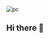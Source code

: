![pc](https://user-images.githubusercontent.com/33847674/137419824-855cb60e-134b-43a0-9505-6339a4d8edf3.jpg)

## Hi there 👋

<!--
**cristhiancao9/cristhiancao9** is a ✨ _special_ ✨ repository because its `README.md` (this file) appears on your GitHub profile.

Here are some ideas to get you started:

- 🔭 I’m currently working on ...
- 🌱 I’m currently learning ...
- 👯 I’m looking to collaborate on ...
- 🤔 I’m looking for help with ...
- 💬 Ask me about ...
- 📫 How to reach me: ...
- 😄 Pronouns: ...
- ⚡ Fun fact: ...
-->

